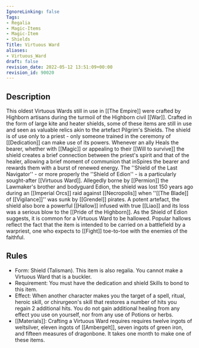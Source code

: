 ```yaml
---
IgnoreLinking: false
Tags:
- Regalia
- Magic-Items
- Magic-Item
- Shields
Title: Virtuous Ward
aliases:
- Virtuous_Ward
draft: false
revision_date: 2022-05-12 13:51:09+00:00
revision_id: 90020
---
```


## Description
This oldest Virtuous Wards still in use in [[The Empire]] were crafted by Highborn artisans during the turmoil of the Highborn civil [[War]]. Crafted in the form of large kite and heater shields, some of these items are still in use and seen as valuable relics akin to the artefact Pilgrim's Shields. The shield is of use only to a priest - only someone trained in the ceremony of [[Dedication]] can make use of its powers. Whenever an ally Heals the bearer, whether with [[Magic]] or appealing to their [[Will to survive]] the shield creates a brief connection between the priest's spirit and that of the healer, allowing a brief moment of communion that inSpires the bearer and rewards them with a burst of renewed energy.
The ''Shield of the Last Navigator'' - or more properly the ''Shield of Edion'' - is a particularly sought-after [[Virtuous Ward]]. Allegedly borne by [[Permion]] the Lawmaker's brother and bodyguard Edion, the shield was lost 150 years ago during an [[Imperial Orcs]] raid against [[Necropolis]] when ''[[The Blade]] of [[Vigilance]]'' was sunk by [[Grendel]] pirates. A potent artefact, the shield also bore a powerful [[Hallow]] infused with true [[Liao]] and its loss was a serious blow to the [[Pride of the Highborn]].
As the Shield of Edion suggests, it is common for a Virtuous Ward to be hallowed. Popular hallows reflect the fact that the item is intended to be carried on a battlefield by a warpriest, one who expects to [[Fight]] toe-to-toe with the enemies of the faithful.
## Rules
* Form: Shield (Talisman). This item is also regalia. You cannot make a Virtuous Ward that is a buckler.
* Requirement: You must have the dedication and shield Skills to bond to this item. 
* Effect: When another character makes you the target of a spell, ritual, heroic skill, or chirurgeon's skill that restores a number of hits you regain 2 additional hits. You do not gain additional healing from any effect you use on yourself, nor from any use of Potions or herbs.
* [[Materials]]: Crafting a Virtuous Ward requires requires twelve ingots of weltsilver, eleven ingots of [[Ambergelt]], seven ingots of green iron, and fifteen measures of dragonbone. It takes one month to make one of these items.